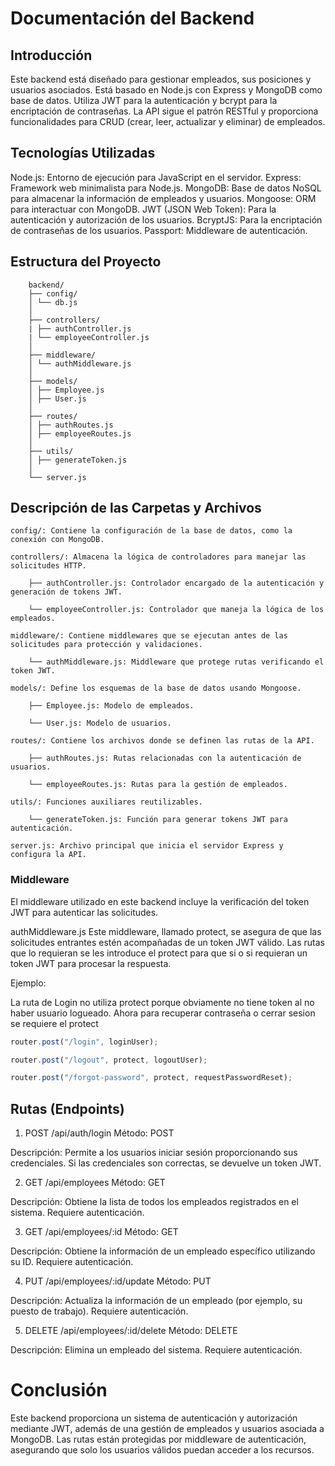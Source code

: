# Documentación del Backend

## Introducción

Este backend está diseñado para gestionar empleados, sus posiciones y usuarios asociados. Está basado en Node.js con Express y MongoDB como base de datos. Utiliza JWT para la autenticación y bcrypt para la encriptación de contraseñas. La API sigue el patrón RESTful y proporciona funcionalidades para CRUD (crear, leer, actualizar y eliminar) de empleados.

## Tecnologías Utilizadas

Node.js: Entorno de ejecución para JavaScript en el servidor.
Express: Framework web minimalista para Node.js.
MongoDB: Base de datos NoSQL para almacenar la información de empleados y usuarios.
Mongoose: ORM para interactuar con MongoDB.
JWT (JSON Web Token): Para la autenticación y autorización de los usuarios.
BcryptJS: Para la encriptación de contraseñas de los usuarios.
Passport: Middleware de autenticación.

## Estructura del Proyecto

        backend/
        ├── config/
        │ └── db.js
        │
        ├── controllers/
        | ├── authController.js
        | └── employeeController.js
        │
        ├── middleware/
        │ └── authMiddleware.js
        │
        ├── models/
        │ ├── Employee.js
        │ ├── User.js
        │
        ├── routes/
        │ ├── authRoutes.js
        │ ├── employeeRoutes.js
        │
        ├── utils/
        │ ├── generateToken.js
        │
        └── server.js

## Descripción de las Carpetas y Archivos

    config/: Contiene la configuración de la base de datos, como la conexión con MongoDB.

    controllers/: Almacena la lógica de controladores para manejar las solicitudes HTTP.

        ├── authController.js: Controlador encargado de la autenticación y generación de tokens JWT.

        └── employeeController.js: Controlador que maneja la lógica de los empleados.

    middleware/: Contiene middlewares que se ejecutan antes de las solicitudes para protección y validaciones.

        └── authMiddleware.js: Middleware que protege rutas verificando el token JWT.

    models/: Define los esquemas de la base de datos usando Mongoose.

        ├── Employee.js: Modelo de empleados.

        └── User.js: Modelo de usuarios.

    routes/: Contiene los archivos donde se definen las rutas de la API.

        ├── authRoutes.js: Rutas relacionadas con la autenticación de usuarios.

        └── employeeRoutes.js: Rutas para la gestión de empleados.

    utils/: Funciones auxiliares reutilizables.

        └── generateToken.js: Función para generar tokens JWT para autenticación.

    server.js: Archivo principal que inicia el servidor Express y configura la API.

### Middleware

El middleware utilizado en este backend incluye la verificación del token JWT para autenticar las solicitudes.

authMiddleware.js
Este middleware, llamado protect, se asegura de que las solicitudes entrantes estén acompañadas de un token JWT válido.
Las rutas que lo requieran se les introduce el protect para que si o si requieran un token JWT para procesar la respuesta.

Ejemplo:

La ruta de Login no utiliza protect porque obviamente no tiene token al no haber usuario logueado.
Ahora para recuperar contraseña o cerrar sesion se requiere el protect

```javascript
router.post("/login", loginUser);

router.post("/logout", protect, logoutUser);

router.post("/forgot-password", protect, requestPasswordReset);
```

## Rutas (Endpoints)

1. POST /api/auth/login
   Método: POST

Descripción: Permite a los usuarios iniciar sesión proporcionando sus credenciales. Si las credenciales son correctas, se devuelve un token JWT.

2. GET /api/employees
   Método: GET

Descripción: Obtiene la lista de todos los empleados registrados en el sistema. Requiere autenticación.

3. GET /api/employees/:id
   Método: GET

Descripción: Obtiene la información de un empleado específico utilizando su ID. Requiere autenticación.

4. PUT /api/employees/:id/update
   Método: PUT

Descripción: Actualiza la información de un empleado (por ejemplo, su puesto de trabajo). Requiere autenticación.

5. DELETE /api/employees/:id/delete
   Método: DELETE

Descripción: Elimina un empleado del sistema. Requiere autenticación.

# Conclusión

Este backend proporciona un sistema de autenticación y autorización mediante JWT, además de una gestión de empleados y usuarios asociada a MongoDB. Las rutas están protegidas por middleware de autenticación, asegurando que solo los usuarios válidos puedan acceder a los recursos.
